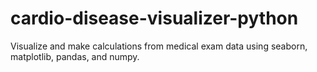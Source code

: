 # cardio-disease-visualizer-python
Visualize and make calculations from medical exam data using seaborn, matplotlib, pandas, and numpy. 
